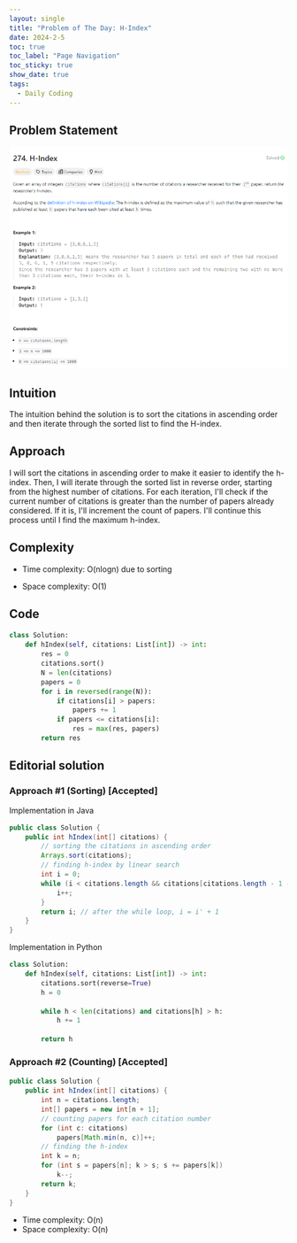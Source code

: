 ```yaml
---
layout: single
title: "Problem of The Day: H-Index"
date: 2024-2-5
toc: true
toc_label: "Page Navigation"
toc_sticky: true
show_date: true
tags:
  - Daily Coding
---
```


## Problem Statement

![problem-274](/assets/images/2024-02-05_13-33-37-problem-274.png)

## Intuition

The intuition behind the solution is to sort the citations in ascending order and then iterate through the sorted list to find the H-index.

## Approach

I will sort the citations in ascending order to make it easier to identify the h-index. Then, I will iterate through the sorted list in reverse order, starting from the highest number of citations. For each iteration, I'll check if the current number of citations is greater than the number of papers already considered. If it is, I'll increment the count of papers. I'll continue this process until I find the maximum h-index.

## Complexity

- Time complexity:
  O(nlogn) due to sorting

- Space complexity:
  O(1)

## Code

```python
class Solution:
    def hIndex(self, citations: List[int]) -> int:
        res = 0
        citations.sort()
        N = len(citations)
        papers = 0
        for i in reversed(range(N)):
            if citations[i] > papers:
                papers += 1
            if papers <= citations[i]:
                res = max(res, papers)
        return res
```

## Editorial solution

### Approach #1 (Sorting) [Accepted]

Implementation in Java

```java
public class Solution {
    public int hIndex(int[] citations) {
        // sorting the citations in ascending order
        Arrays.sort(citations);
        // finding h-index by linear search
        int i = 0;
        while (i < citations.length && citations[citations.length - 1 - i] > i) {
            i++;
        }
        return i; // after the while loop, i = i' + 1
    }
}
```

Implementation in Python

```python
class Solution:
    def hIndex(self, citations: List[int]) -> int:
        citations.sort(reverse=True)
        h = 0

        while h < len(citations) and citations[h] > h:
            h += 1

        return h
```

### Approach #2 (Counting) [Accepted]

```java
public class Solution {
    public int hIndex(int[] citations) {
        int n = citations.length;
        int[] papers = new int[n + 1];
        // counting papers for each citation number
        for (int c: citations)
            papers[Math.min(n, c)]++;
        // finding the h-index
        int k = n;
        for (int s = papers[n]; k > s; s += papers[k])
            k--;
        return k;
    }
}
```

- Time complexity: O(n)
- Space complexity: O(n)
